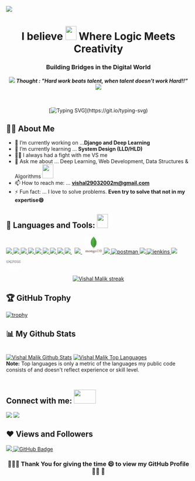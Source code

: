 <!-- <a href="#"><img width="1280" height="576" src="https://github.com/jsm-28415/Personal/blob/main/7YQo.gif" height="175px"/></a> -->
<!-- <a href="#"><img width="1000" height="auto" src="https://github.com/jsm-28415/Personal/blob/main/ezgif.com-gif-maker%20(11).gif" height="175px"/></a> -->

<a align="center" href="#"><img align="center" width="800" height="auto" src="https://github.com/jsm-28415/Personal/blob/main/ezgif.com-gif-maker%20(5).gif" height="175px"/></a>


<h1 align="center">I believe <img src="https://raw.githubusercontent.com/MartinHeinz/MartinHeinz/master/wave.gif" width="30px" height="38"> Where Logic Meets Creativity </h1>
<h3 align="center">Building Bridges in the Digital World</h3>

<p align="center">
<img src="https://media.giphy.com/media/qjqUcgIyRjsl2/giphy.gif" width="50" /> <b><i align="center">Thought : "Hard work beats talent, when talent doesn't work Hard!!”</i></b> <img src="https://media.giphy.com/media/qjqUcgIyRjsl2/giphy.gif" width="50" />
</p>
  
  
<!-- 
###
**jsm-28415/jsm-28415** is a ✨ _special_ ✨ repository because its `README.md` (this file) appears on your GitHub profile. -->

<div align="center">
  
  <span>‎‎‎‎‎‎‎‎‎‎‎‎‎‎‎‎‎‎‎‎‎</span>
  
[![Typing SVG](https://readme-typing-svg.herokuapp.com?font=IBM+Plex+Sans&color=ff1493&size=36&lines=‎‎‎‎‎‎‎‎‎‎‎‎‎‎‎‎‎‎‎‎‎+Hey!+It's+Vishal!;I'm+a+Software+Developer.;❤+Django+LeetCode+web3.0;I+❤+DSA..)](https://git.io/typing-svg)
</div>


## 🙋‍♂️ About Me

- 🔭 I’m currently working on ...**Django and Deep Learning**
- 🌱 I’m currently learning ... **System Design (LLD/HLD)**
- 👊🤜 I always had a fight with me VS me 
- 💬 Ask me about ... Deep Learning, Web Development, Data Structures & Algorithms <img src="https://media.giphy.com/media/ObNTw8Uzwy6KQ/giphy.gif" width="30px" height="38">
- 📫 How to reach me: ... **vishal29032002m@gmail.com**
- ⚡ Fun fact: ... I love to solve problems. **Even try to solve that not in my expertise😄**

## 🚀 Languages and Tools: <img src = "https://media2.giphy.com/media/QssGEmpkyEOhBCb7e1/giphy.gif?cid=ecf05e47a0n3gi1bfqntqmob8g9aid1oyj2wr3ds3mg700bl&rid=giphy.gif" width = 30px height="38">
<p align="left"> 
    <a href="https://cplusplus.com" target="_blank"> <img src="https://img.icons8.com/?size=50&id=2T6TKY6whzgV&format=png"/> </a>
    <a href="https://www.djangoproject.com" target="_blank"> <img src="https://img.icons8.com/?id=qV-JzWYl9dzP&format=png"/> </a>
    <a href="https://www.ibm.com/topics/deep-learning" target="_blank"> <img src="https://img.icons8.com/?size=50&id=8WuxNz5f1jSQ&format=png"/> </a> 
    <a href="https://developer.mozilla.org/en-US/docs/Web/JavaScript" target="_blank"> <img src="https://img.icons8.com/color/48/000000/javascript.png"/> </a> 
    <a href="https://www.w3.org/html/" target="_blank"> <img src="https://img.icons8.com/color/48/000000/html-5.png"/> </a> 
    <a href="https://www.w3schools.com/css/" target="_blank"> <img src="https://img.icons8.com/color/48/000000/css3.png"/> </a> 
    <a href="https://getbootstrap.com" target="_blank"> <img src="https://img.icons8.com/color/48/000000/bootstrap.png"/> </a> 
    <a href="https://www.python.org" target="_blank"> <img src="https://img.icons8.com/color/48/000000/python.png"/> </a> 
    <a style="padding-right:8px;" href="https://nodejs.org" target="_blank"> <img src="https://img.icons8.com/color/48/000000/nodejs.png"/> </a> 
    <a style="padding-right:8px;" href="https://www.mysql.com/" target="_blank"> <img src="https://img.icons8.com/fluent/50/000000/mysql-logo.png"/> </a>
    <a href="https://www.mongodb.com/" target="_blank"> <img src="https://raw.githubusercontent.com/devicons/devicon/master/icons/mongodb/mongodb-original-wordmark.svg" alt="mongodb" width="48" height="48"/> </a> 
    <a href="https://firebase.google.com/" target="_blank"> <img src="https://img.icons8.com/color/48/000000/firebase.png"/> </a> 
    <a href="https://postman.com" target="_blank"> <img src="https://www.vectorlogo.zone/logos/getpostman/getpostman-icon.svg" alt="postman" width="45" height="45"/> </a>   
    <a href="https://git-scm.com/" target="_blank"> <img src="https://img.icons8.com/color/48/000000/git.png"/> </a> 
    <a href="https://www.jenkins.io" target="_blank"> <img src="https://www.vectorlogo.zone/logos/jenkins/jenkins-icon.svg" alt="jenkins" width="48" height="48"/> </a> 
    <a href="https://redux.js.org" target="_blank"> <img src="https://img.icons8.com/color/48/000000/redux.png"/> </a>
    <a href="https://expressjs.com" target="_blank"> <img src="https://raw.githubusercontent.com/devicons/devicon/master/icons/express/express-original-wordmark.svg" alt="express" width="40" height="40"/> </a>
</p>

<p align="center">
    <a href="https://github.com/vishalmalik001/github-readme-streak-stats">
        <img title="🔥 Get streak stats for your profile at git.io/streak-stats" alt="Vishal Malik streak" src="https://github-readme-streak-stats.herokuapp.com/?user=vishalmalik001&theme=black-ice&hide_border=true&stroke=0000&background=060A0CD0"/>
    </a>
</p>

<!-- <img src = "https://github-readme-stats.vercel.app/api?username=jsm-28415&&show_icons=true&title_color=ffffff&icon_color=bb2acf&text_color=daf7dc&bg_color=151515"> -->

## 🏆 GitHub Trophy
[![trophy](https://github-profile-trophy.vercel.app/?username=vishalmalik001&column=4&theme=onedark&title=Commits,Repositories,Followers,Experience,MultiLanguage)](https://github-profile-trophy.vercel.app/?username=vishalmalik001&column=4)

## 📊 My Github Stats

  <br/>
    <a href="https://github.com/vishalmalik001/github-readme-stats"><img alt="Vishal Malik Github Stats" src="https://github-readme-stats.vercel.app/api?username=vishalmalik001&show_icons=true&count_private=true&theme=react&hide_border=true&bg_color=0D1117" /></a>
    <a href="https://github.com/vishalmalik001/github-readme-stats"><img alt="Vishal Malik Top Languages" src="https://github-readme-stats.vercel.app/api/top-langs/?username=vishalmalik001&langs_count=8&count_private=true&layout=compact&theme=react&hide_border=true&bg_color=0D1117" /></a>
  
  <br/>
  <b>Note:</b> Top languages is only a metric of the languages my public code consists of and doesn't reflect experience or skill level.


<br/>
<br/>

## Connect with me: <img src='https://raw.githubusercontent.com/ShahriarShafin/ShahriarShafin/main/Assets/handshake.gif' width="60px" height="38">
<p align="left">

<a href = "https://www.linkedin.com/in/vishal-in/"><img src="https://img.icons8.com/fluent/48/000000/linkedin.png"/></a>
<a href = "mailto:vishal29032002m@gmail.com"><img src="https://img.icons8.com/?size=50&id=P7UIlhbpWzZm&format=png"/></a>

</p>

## ❤ Views and Followers
<a href="https://github.com/Meghna-DAS/github-profile-views-counter">
    <img src="https://komarev.com/ghpvc/?username=vishalmalik001">
</a>
<a href="https://github.com/vishalmalik001?tab=followers"><img src="https://img.shields.io/github/followers/vishalmalik001?label=Followers&style=social" alt="GitHub Badge"></a>


<div align="center">

### 👩‍🚀🚀 Thank You for giving the time 😄 to view my GitHub  Profile 👩‍🚀 🚀
</div>
